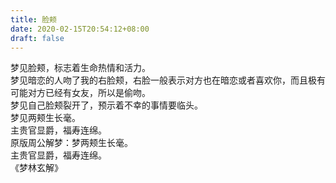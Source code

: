 ```yaml
---
title: 脸颊
date: 2020-02-15T20:54:12+08:00
draft: false
---
```


梦见脸颊，标志着生命热情和活力。<br>
梦见暗恋的人吻了我的右脸颊，右脸一般表示对方也在暗恋或者喜欢你，而且极有可能对方已经有女友，所以是偷吻。<br>
梦见自己脸颊裂开了，预示着不幸的事情要临头。<br>
梦见两颊生长毫。<br>
主贵官显爵，福寿连绵。<br>
原版周公解梦：梦两颊生长毫。<br>
主贵官显爵，福寿连绵。<br>
《梦林玄解》